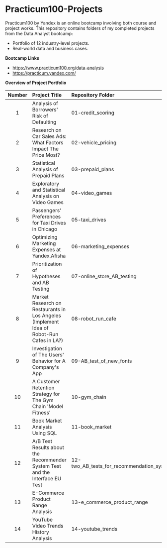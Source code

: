 # Practicum100-Projects

Practicum100 by Yandex is an online bootcamp involving both course and project works. 
This repository contains folders of my completed projects from the Data Analyst bootcamp:
- Portfolio of 12 industry-level projects.
- Real-world data and business cases.

**Bootcamp Links**

- https://www.practicum100.org/data-analysis
- https://practicum.yandex.com/

**Overview of Project Portfolio**

| Number  | Project Title | Repository Folder |
| :--: |:------------ | :------------------ |
| 1 | Analysis of Borrowers' Risk of Defaulting | 01-credit_scoring |
| 2 | Research on Car Sales Ads: What Factors Impact The Price Most? | 02-vehicle_pricing |
| 3 | Statistical Analysis of Prepaid Plans | 03-prepaid_plans |
| 4 | Exploratory and Statistical Analysis on Video Games | 04-video_games |
| 5 | Passengers' Preferences for Taxi Drives in Chicago | 05-taxi_drives |
| 6 | Optimizing Marketing Expenses at Yandex.Afisha | 06-marketing_expenses |
| 7 | Prioritization of Hypotheses and AB Testing | 07-online_store_AB_testing |
| 8 | Market Research on Restaurants in Los Angeles (Implement Idea of Robot-Run Cafes in LA?) | 08-robot_run_cafe |
| 9 | Investigation of The Users' Behavior for A Company's App | 09-AB_test_of_new_fonts |
| 10 | A Customer Retention Strategy for The Gym Chain 'Model Fitness' | 10-gym_chain |
| 11 | Book Market Analysis Using SQL | 11-book_market |
| 12 | A/B Test Results about the Recommender System Test and the Interface EU Test | 12-two_AB_tests_for_recommendation_systems |
| 13 | E-Commerce Product Range Analysis | 13-e_commerce_product_range |
| 14 | YouTube Video Trends History Analysis | 14-youtube_trends |
